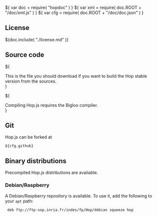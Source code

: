 ${ var doc = require( "hopdoc" ) }
${ var xml = require( doc.ROOT + "/doc/xml.js" ) }
${ var cfg = require( doc.ROOT + "/doc/doc.json" ) }

## License ##

${doc.include( "./license.md" )}

## Source code ##

${<div class="row">
  <div class="col-xs-9">
This is the file you should download if you want to build the Hop stable
version from the sources.
  </div>
  <div class="col-xs-3">
    <xml.downloadButton
       class="warning"
       title="Stable"
       icon="glyphicon-download"
       href=${cfg.urlbase + "/hop-" + cfg.version + ".tar.gz"}/>
  </div>
</div>}

${<div class="row">
  <div class="col-xs-9">
Compiling Hop.js requires the Bigloo compiler.
  </div>
  <div class="col-xs-3">
    <xml.downloadButton
       class="danger"
       title="Stable"
       icon="glyphicon-download"
       href=${cfg.bglurlbase + "/bigloo" + cfg.bglversion + ".tar.gz"}/>
  </div>
</div>}

## Git ##

Hop.js can be forked at

    ${cfg.github}


## Binary distributions ##

Precompiled Hop.js distributions are available.

### Debian/Raspberry ###

A Debian/Raspberry repository is available. To use it, add the following
to your `apt` path:

     deb ftp://ftp-sop.inria.fr/indes/fp/Hop/debian squeeze hop
